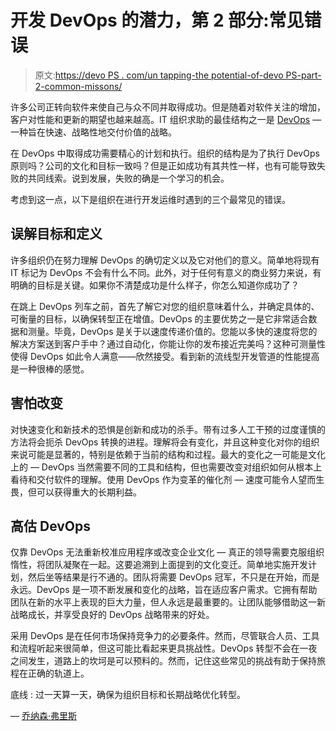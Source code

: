 # 开发 DevOps 的潜力，第 2 部分:常见错误

> 原文:[https://devo PS . com/un tapping-the potential-of-devo PS-part-2-common-missons/](https://devops.com/untapping-the-potential-of-devops-part-2-common-mistakes/)

许多公司正转向软件来使自己与众不同并取得成功。但是随着对软件关注的增加，客户对性能和更新的期望也越来越高。IT 组织求助的最佳结构之一是 [DevOps](https://devops.com/untapping-the-potential-of-devops-part-1-why-is-it-so-critical-today/) — 一种旨在快速、战略性地交付价值的战略。

在 DevOps 中取得成功需要精心的计划和执行。组织的结构是为了执行 DevOps 原则吗？公司的文化和目标一致吗？但是正如成功有其共性一样，也有可能导致失败的共同线索。说到发展，失败的确是一个学习的机会。

考虑到这一点，以下是组织在进行开发运维时遇到的三个最常见的错误。

## **误解目标和定义**

许多组织仍在努力理解 DevOps 的确切定义以及它对他们的意义。简单地将现有 IT 标记为 DevOps 不会有什么不同。此外，对于任何有意义的商业努力来说，有明确的目标是关键。如果你不清楚成功是什么样子，你怎么知道你成功了？

在跳上 DevOps 列车之前，首先了解它对您的组织意味着什么，并确定具体的、可衡量的目标，以确保转型正在增值。DevOps 的主要优势之一是它非常适合数据和测量。毕竟，DevOps 是关于以速度传递价值的。您能以多快的速度将您的解决方案送到客户手中？通过自动化，你能让你的发布接近完美吗？这种可测量性使得 DevOps 如此令人满意——欣然接受。看到新的流线型开发管道的性能提高是一种很棒的感觉。

## **害怕改变**

对快速变化和新技术的恐惧是创新和成功的杀手。带有过多人工干预的过度谨慎的方法将会扼杀 DevOps 转换的进程。理解将会有变化，并且这种变化对你的组织来说可能是显著的，特别是依赖于当前的结构和过程。最大的变化之一可能是文化上的 — DevOps 当然需要不同的工具和结构，但也需要改变对组织如何从根本上看待和交付软件的理解。使用 DevOps 作为变革的催化剂 — 速度可能令人望而生畏，但可以获得重大的长期利益。

## **高估 DevOps**

仅靠 DevOps 无法重新校准应用程序或改变企业文化 — 真正的领导需要克服组织惰性，将团队凝聚在一起。这要追溯到上面提到的文化变迁。简单地实施开发计划，然后坐等结果是行不通的。团队将需要 DevOps 冠军，不只是在开始，而是永远。DevOps 是一项不断发展和变化的战略，旨在适应客户需求。它拥有帮助团队在新的水平上表现的巨大力量，但人永远是最重要的。让团队能够借助这一新战略成长，并享受良好的 DevOps 战略带来的好处。

采用 DevOps 是在任何市场保持竞争力的必要条件。然而，尽管联合人员、工具和流程听起来很简单，但这可能比看起来更具挑战性。DevOps 转型不会在一夜之间发生，道路上的坎坷是可以预料的。然而，记住这些常见的挑战有助于保持旅程在正确的轨道上。

底线 : 过一天算一天，确保为组织目标和长期战略优化转型。

— [乔纳森·弗里斯](https://devops.com/author/jonathan-fries/)